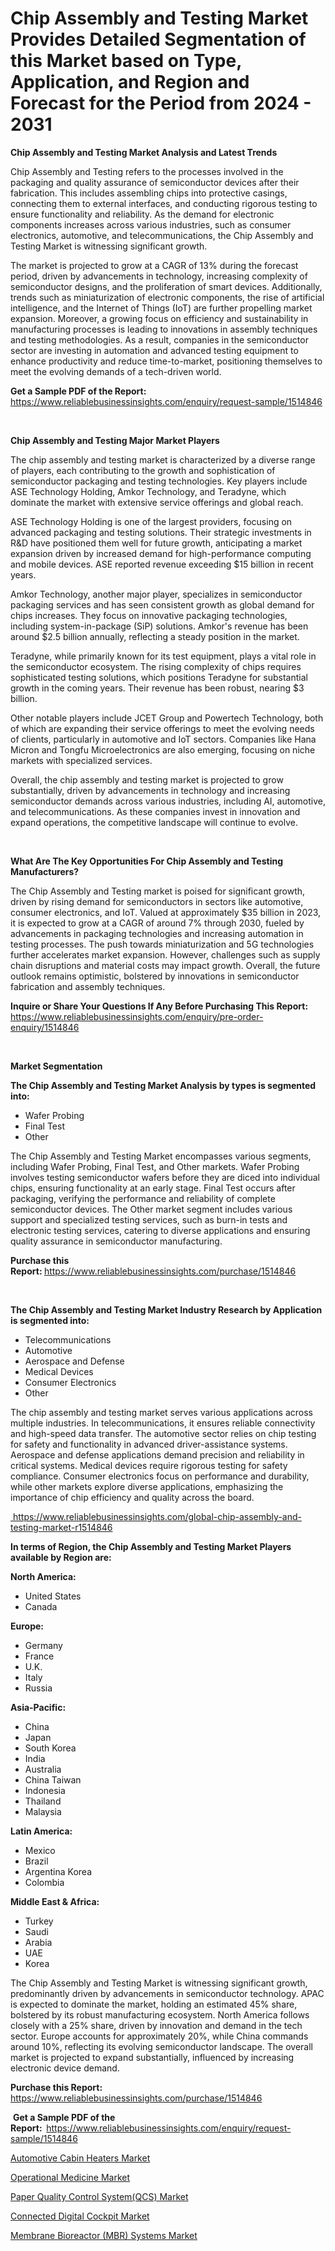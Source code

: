 <p><h1>Chip Assembly and Testing Market Provides Detailed Segmentation of this Market based on Type, Application, and Region and Forecast for the Period from 2024 - 2031</h1></p><p><strong>Chip Assembly and Testing Market Analysis and Latest Trends</strong></p>
<p><p>Chip Assembly and Testing refers to the processes involved in the packaging and quality assurance of semiconductor devices after their fabrication. This includes assembling chips into protective casings, connecting them to external interfaces, and conducting rigorous testing to ensure functionality and reliability. As the demand for electronic components increases across various industries, such as consumer electronics, automotive, and telecommunications, the Chip Assembly and Testing Market is witnessing significant growth.</p><p>The market is projected to grow at a CAGR of 13% during the forecast period, driven by advancements in technology, increasing complexity of semiconductor designs, and the proliferation of smart devices. Additionally, trends such as miniaturization of electronic components, the rise of artificial intelligence, and the Internet of Things (IoT) are further propelling market expansion. Moreover, a growing focus on efficiency and sustainability in manufacturing processes is leading to innovations in assembly techniques and testing methodologies. As a result, companies in the semiconductor sector are investing in automation and advanced testing equipment to enhance productivity and reduce time-to-market, positioning themselves to meet the evolving demands of a tech-driven world.</p></p>
<p><strong>Get a Sample PDF of the Report:&nbsp;</strong> <a href="https://www.reliablebusinessinsights.com/enquiry/request-sample/1514846?utm_campaign=57&utm_medium=2&utm_source=Github&utm_content=ia&utm_term=27102024&utm_id=chip-assembly-and-testing">https://www.reliablebusinessinsights.com/enquiry/request-sample/1514846</a></p>
<p>&nbsp;</p>
<p><strong>Chip Assembly and Testing Major Market Players</strong></p>
<p><p>The chip assembly and testing market is characterized by a diverse range of players, each contributing to the growth and sophistication of semiconductor packaging and testing technologies. Key players include ASE Technology Holding, Amkor Technology, and Teradyne, which dominate the market with extensive service offerings and global reach.</p><p>ASE Technology Holding is one of the largest providers, focusing on advanced packaging and testing solutions. Their strategic investments in R&D have positioned them well for future growth, anticipating a market expansion driven by increased demand for high-performance computing and mobile devices. ASE reported revenue exceeding $15 billion in recent years.</p><p>Amkor Technology, another major player, specializes in semiconductor packaging services and has seen consistent growth as global demand for chips increases. They focus on innovative packaging technologies, including system-in-package (SiP) solutions. Amkor's revenue has been around $2.5 billion annually, reflecting a steady position in the market.</p><p>Teradyne, while primarily known for its test equipment, plays a vital role in the semiconductor ecosystem. The rising complexity of chips requires sophisticated testing solutions, which positions Teradyne for substantial growth in the coming years. Their revenue has been robust, nearing $3 billion.</p><p>Other notable players include JCET Group and Powertech Technology, both of which are expanding their service offerings to meet the evolving needs of clients, particularly in automotive and IoT sectors. Companies like Hana Micron and Tongfu Microelectronics are also emerging, focusing on niche markets with specialized services.</p><p>Overall, the chip assembly and testing market is projected to grow substantially, driven by advancements in technology and increasing semiconductor demands across various industries, including AI, automotive, and telecommunications. As these companies invest in innovation and expand operations, the competitive landscape will continue to evolve.</p></p>
<p>&nbsp;</p>
<p><strong>What Are The Key Opportunities For Chip Assembly and Testing Manufacturers?</strong></p>
<p><p>The Chip Assembly and Testing market is poised for significant growth, driven by rising demand for semiconductors in sectors like automotive, consumer electronics, and IoT. Valued at approximately $35 billion in 2023, it is expected to grow at a CAGR of around 7% through 2030, fueled by advancements in packaging technologies and increasing automation in testing processes. The push towards miniaturization and 5G technologies further accelerates market expansion. However, challenges such as supply chain disruptions and material costs may impact growth. Overall, the future outlook remains optimistic, bolstered by innovations in semiconductor fabrication and assembly techniques.</p></p>
<p><strong>Inquire or Share Your Questions If Any Before Purchasing This Report:</strong> <a href="https://www.reliablebusinessinsights.com/enquiry/pre-order-enquiry/1514846?utm_campaign=57&utm_medium=2&utm_source=Github&utm_content=ia&utm_term=27102024&utm_id=chip-assembly-and-testing">https://www.reliablebusinessinsights.com/enquiry/pre-order-enquiry/1514846</a></p>
<p>&nbsp;</p>
<p><strong>Market Segmentation</strong></p>
<p><strong>The Chip Assembly and Testing Market Analysis by types is segmented into:</strong></p>
<p><ul><li>Wafer Probing</li><li>Final Test</li><li>Other</li></ul></p>
<p><p>The Chip Assembly and Testing Market encompasses various segments, including Wafer Probing, Final Test, and Other markets. Wafer Probing involves testing semiconductor wafers before they are diced into individual chips, ensuring functionality at an early stage. Final Test occurs after packaging, verifying the performance and reliability of complete semiconductor devices. The Other market segment includes various support and specialized testing services, such as burn-in tests and electronic testing services, catering to diverse applications and ensuring quality assurance in semiconductor manufacturing.</p></p>
<p><strong>Purchase this Report:&nbsp;</strong><a href="https://www.reliablebusinessinsights.com/purchase/1514846?utm_campaign=57&utm_medium=2&utm_source=Github&utm_content=ia&utm_term=27102024&utm_id=chip-assembly-and-testing">https://www.reliablebusinessinsights.com/purchase/1514846</a></p>
<p>&nbsp;</p>
<p><strong>The Chip Assembly and Testing Market Industry Research by Application is segmented into:</strong></p>
<p><ul><li>Telecommunications</li><li>Automotive</li><li>Aerospace and Defense</li><li>Medical Devices</li><li>Consumer Electronics</li><li>Other</li></ul></p>
<p><p>The chip assembly and testing market serves various applications across multiple industries. In telecommunications, it ensures reliable connectivity and high-speed data transfer. The automotive sector relies on chip testing for safety and functionality in advanced driver-assistance systems. Aerospace and defense applications demand precision and reliability in critical systems. Medical devices require rigorous testing for safety compliance. Consumer electronics focus on performance and durability, while other markets explore diverse applications, emphasizing the importance of chip efficiency and quality across the board.</p></p>
<p><a href="https://www.reliablebusinessinsights.com/global-chip-assembly-and-testing-market-r1514846?utm_campaign=57&utm_medium=2&utm_source=Github&utm_content=ia&utm_term=27102024&utm_id=chip-assembly-and-testing">&nbsp;https://www.reliablebusinessinsights.com/global-chip-assembly-and-testing-market-r1514846</a></p>
<p><strong>In terms of Region, the Chip Assembly and Testing Market Players available by Region are:</strong></p>
<p>
    <p> <strong> North America: </strong>
        <ul>
            <li>United States</li>
            <li>Canada</li>
        </ul>
        </p> 
    <p> <strong> Europe: </strong>
        <ul>
            <li>Germany</li>
            <li>France</li>
            <li>U.K.</li>
            <li>Italy</li>
            <li>Russia</li>
        </ul>
        </p> 
    <p> <strong> Asia-Pacific: </strong>
        <ul>
            <li>China</li>
            <li>Japan</li>
            <li>South Korea</li>
            <li>India</li>
            <li>Australia</li>
            <li>China Taiwan</li>
            <li>Indonesia</li>
            <li>Thailand</li>
            <li>Malaysia</li>
        </ul>
        </p> 
    <p> <strong> Latin America: </strong>
        <ul>
            <li>Mexico</li>
            <li>Brazil</li>
            <li>Argentina Korea</li>
            <li>Colombia</li>
        </ul>
        </p> 
    <p> <strong> Middle East & Africa: </strong>
        <ul>
            <li>Turkey</li>
            <li>Saudi</li>
            <li>Arabia</li>
            <li>UAE</li>
            <li>Korea</li>
        </ul>
    </p>
    </p>
<p><p>The Chip Assembly and Testing Market is witnessing significant growth, predominantly driven by advancements in semiconductor technology. APAC is expected to dominate the market, holding an estimated 45% share, bolstered by its robust manufacturing ecosystem. North America follows closely with a 25% share, driven by innovation and demand in the tech sector. Europe accounts for approximately 20%, while China commands around 10%, reflecting its evolving semiconductor landscape. The overall market is projected to expand substantially, influenced by increasing electronic device demand.</p></p>
<p><strong>Purchase this Report: </strong><a href="https://www.reliablebusinessinsights.com/purchase/1514846?utm_campaign=57&utm_medium=2&utm_source=Github&utm_content=ia&utm_term=27102024&utm_id=chip-assembly-and-testing">https://www.reliablebusinessinsights.com/purchase/1514846</a></p>
<p>&nbsp;<strong>Get a Sample PDF of the Report:&nbsp;&nbsp;</strong><a href="https://www.reliablebusinessinsights.com/enquiry/request-sample/1514846?utm_campaign=57&utm_medium=2&utm_source=Github&utm_content=ia&utm_term=27102024&utm_id=chip-assembly-and-testing">https://www.reliablebusinessinsights.com/enquiry/request-sample/1514846</a></p>
<p><strong></strong></p>
<p><p><a href="https://www.linkedin.com/pulse/deep-dive-automotive-cabin-heaters-market-itstrends-cijwf?utm_campaign=57&utm_medium=2&utm_source=Github&utm_content=ia&utm_term=27102024&utm_id=chip-assembly-and-testing">Automotive Cabin Heaters Market</a></p><p><a href="https://www.linkedin.com/pulse/operational-medicine-spectrum-usage-patterns-sector-evolution-okpif?utm_campaign=57&utm_medium=2&utm_source=Github&utm_content=ia&utm_term=27102024&utm_id=chip-assembly-and-testing">Operational Medicine Market</a></p><p><a href="https://issuu.com/reportprime-2/docs/paper-quality-control-systemqcs-mar_55644a06846d7c?utm_campaign=57&utm_medium=2&utm_source=Github&utm_content=ia&utm_term=27102024&utm_id=chip-assembly-and-testing">Paper Quality Control System(QCS) Market</a></p><p><a href="https://github.com/diedrer4btm/Market-Research-Report-List-1/blob/main/connected-digital-cockpit-market.md?utm_campaign=57&utm_medium=2&utm_source=Github&utm_content=ia&utm_term=27102024&utm_id=chip-assembly-and-testing">Connected Digital Cockpit Market</a></p><p><a href="https://issuu.com/reportprime-2/docs/membrane-bioreactor-mbr-systems-mar_f5fb7cafd87b4d?utm_campaign=57&utm_medium=2&utm_source=Github&utm_content=ia&utm_term=27102024&utm_id=chip-assembly-and-testing">Membrane Bioreactor (MBR) Systems Market</a></p></p>